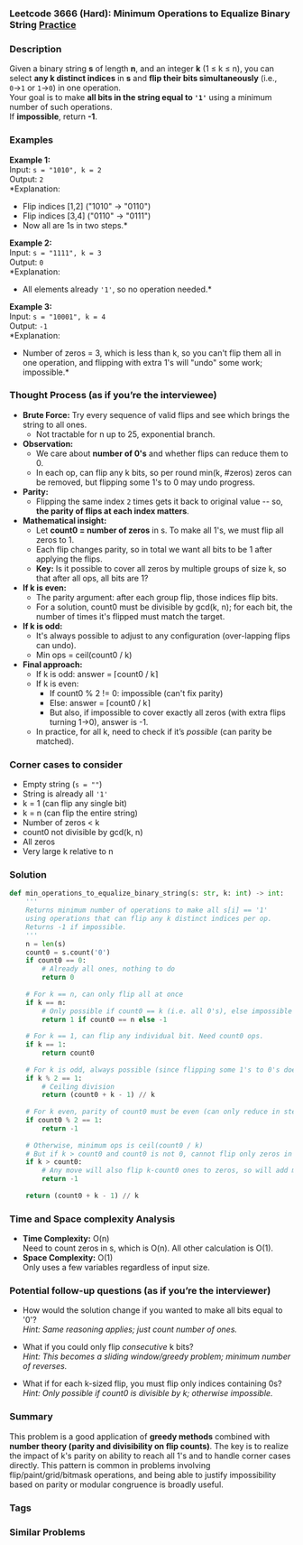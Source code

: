 ### Leetcode 3666 (Hard): Minimum Operations to Equalize Binary String [Practice](https://leetcode.com/problems/minimum-operations-to-equalize-binary-string)

### Description  
Given a binary string **s** of length **n**, and an integer **k** (1 ≤ k ≤ n), you can select **any k distinct indices** in **s** and **flip their bits simultaneously** (i.e., `0`→`1` or `1`→`0`) in one operation.  
Your goal is to make **all bits in the string equal to `'1'`** using a minimum number of such operations.  
If **impossible**, return **-1**.

### Examples  

**Example 1:**  
Input: `s = "1010", k = 2`  
Output: `2`  
*Explanation:  
- Flip indices [1,2] ("1010" → "0110")  
- Flip indices [3,4] ("0110" → "0111")  
- Now all are 1s in two steps.*

**Example 2:**  
Input: `s = "1111", k = 3`  
Output: `0`  
*Explanation:  
- All elements already `'1'`, so no operation needed.*

**Example 3:**  
Input: `s = "10001", k = 4`  
Output: `-1`  
*Explanation:  
- Number of zeros = 3, which is less than k, so you can't flip them all in one operation, and flipping with extra 1's will "undo" some work; impossible.*

### Thought Process (as if you’re the interviewee)  

- **Brute Force:** Try every sequence of valid flips and see which brings the string to all ones.  
  - Not tractable for n up to 25, exponential branch.
- **Observation:**  
  - We care about **number of 0's** and whether flips can reduce them to 0.
  - In each op, can flip any k bits, so per round min(k, #zeros) zeros can be removed, but flipping some 1's to 0 may undo progress.
- **Parity:**  
  - Flipping the same index `2` times gets it back to original value -- so, **the parity of flips at each index matters**.
- **Mathematical insight:**  
  - Let **count0 = number of zeros** in s. To make all 1's, we must flip all zeros to 1.
  - Each flip changes parity, so in total we want all bits to be 1 after applying the flips.
  - **Key:** Is it possible to cover all zeros by multiple groups of size k, so that after all ops, all bits are 1?
- **If k is even:**  
  - The parity argument: after each group flip, those indices flip bits.
  - For a solution, count0 must be divisible by gcd(k, n); for each bit, the number of times it's flipped must match the target.
- **If k is odd:**  
  - It's always possible to adjust to any configuration (over-lapping flips can undo).
  - Min ops = ceil(count0 / k)
- **Final approach:**
  - If k is odd: answer = ⌈count0 / k⌉
  - If k is even:
    - If count0 % 2 != 0: impossible (can't fix parity)
    - Else: answer = ⌈count0 / k⌉
    - But also, if impossible to cover exactly all zeros (with extra flips turning 1→0), answer is -1.
  - In practice, for all k, need to check if it’s *possible* (can parity be matched).

### Corner cases to consider  
- Empty string (`s = ""`)  
- String is already all `'1'`  
- k = 1 (can flip any single bit)  
- k = n (can flip the entire string)  
- Number of zeros < k  
- count0 not divisible by gcd(k, n)  
- All zeros  
- Very large k relative to n

### Solution

```python
def min_operations_to_equalize_binary_string(s: str, k: int) -> int:
    '''
    Returns minimum number of operations to make all s[i] == '1'
    using operations that can flip any k distinct indices per op.
    Returns -1 if impossible.
    '''
    n = len(s)
    count0 = s.count('0')
    if count0 == 0:
        # Already all ones, nothing to do
        return 0
    
    # For k == n, can only flip all at once
    if k == n:
        # Only possible if count0 == k (i.e. all 0's), else impossible
        return 1 if count0 == n else -1
    
    # For k == 1, can flip any individual bit. Need count0 ops.
    if k == 1:
        return count0
    
    # For k is odd, always possible (since flipping some 1's to 0's doesn't block us)
    if k % 2 == 1:
        # Ceiling division
        return (count0 + k - 1) // k
    
    # For k even, parity of count0 must be even (can only reduce in steps of 2)
    if count0 % 2 == 1:
        return -1
    
    # Otherwise, minimum ops is ceil(count0 / k)
    # But if k > count0 and count0 is not 0, cannot flip only zeros in one op, will flip some ones
    if k > count0:
        # Any move will also flip k-count0 ones to zeros, so will add more zeros back
        return -1
    
    return (count0 + k - 1) // k
```

### Time and Space complexity Analysis  

- **Time Complexity:** O(n)  
  Need to count zeros in s, which is O(n). All other calculation is O(1).
- **Space Complexity:** O(1)  
  Only uses a few variables regardless of input size.

### Potential follow-up questions (as if you’re the interviewer)  

- How would the solution change if you wanted to make all bits equal to '0'?  
  *Hint: Same reasoning applies; just count number of ones.*

- What if you could only flip *consecutive* k bits?  
  *Hint: This becomes a sliding window/greedy problem; minimum number of reverses.*

- What if for each k-sized flip, you must flip only indices containing 0s?  
  *Hint: Only possible if count0 is divisible by k; otherwise impossible.*

### Summary
This problem is a good application of **greedy methods** combined with **number theory (parity and divisibility on flip counts)**. The key is to realize the impact of k's parity on ability to reach all 1's and to handle corner cases directly. This pattern is common in problems involving flip/paint/grid/bitmask operations, and being able to justify impossibility based on parity or modular congruence is broadly useful.

### Tags

### Similar Problems
